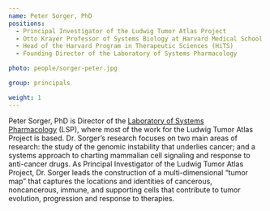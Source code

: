 ```yaml
---
name: Peter Sorger, PhD
positions:
  - Principal Investigator of the Ludwig Tumor Atlas Project
  - Otto Krayer Professor of Systems Biology at Harvard Medical School
  - Head of the Harvard Program in Therapeutic Sciences (HiTS)
  - Founding Director of the Laboratory of Systems Pharmacology

photo: people/sorger-peter.jpg

group: principals

weight: 1
---
```


Peter Sorger, PhD is Director of the [Laboratory of Systems Pharmacology](https://hits.harvard.edu/) (LSP), where most of the work for the Ludwig Tumor Atlas Project is based. Dr. Sorger’s research focuses on two main areas of research: the study of the genomic instability that underlies cancer; and a systems approach to charting mammalian cell signaling and response to anti-cancer drugs. As Principal Investigator of the Ludwig Tumor Atlas Project, Dr. Sorger leads the construction of a multi-dimensional “tumor map” that captures the locations and identities of cancerous, noncancerous, immune, and supporting cells that contribute to tumor evolution, progression and response to therapies.
